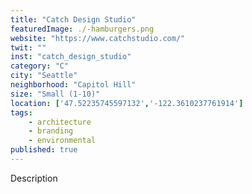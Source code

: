 ```yaml
---
title: "Catch Design Studio"
featuredImage: ./-hamburgers.png
website: "https://www.catchstudio.com/"
twit: ""
inst: "catch_design_studio"
category: "C"
city: "Seattle"
neighborhood: "Capitol Hill"
size: "Small (1-10)"
location: ['47.52235745597132','-122.3610237761914']
tags:
    - architecture
    - branding
    - environmental
published: true
---
```


Description
